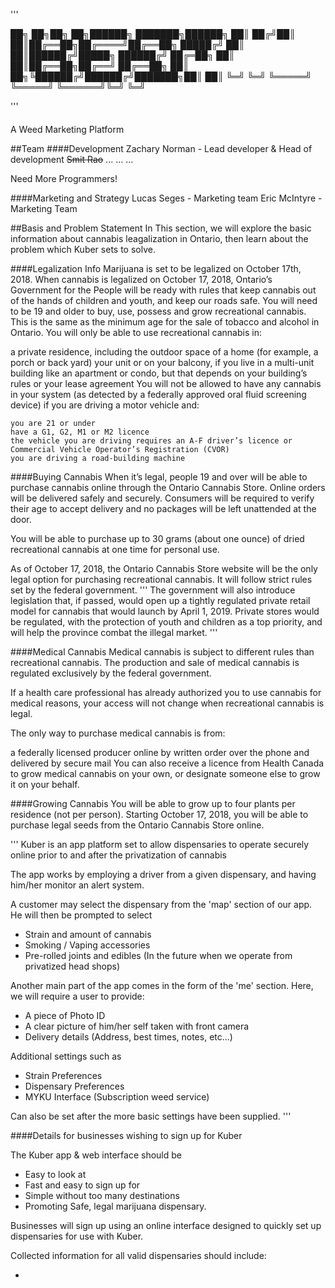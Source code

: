'''

██╗  ██╗██╗   ██╗██████╗ ███████╗██████╗ 
██║ ██╔╝██║   ██║██╔══██╗██╔════╝██╔══██╗
█████╔╝ ██║   ██║██████╔╝█████╗  ██████╔╝
██╔═██╗ ██║   ██║██╔══██╗██╔══╝  ██╔══██╗
██║  ██╗╚██████╔╝██████╔╝███████╗██║  ██║
╚═╝  ╚═╝ ╚═════╝ ╚═════╝ ╚══════╝╚═╝  ╚═╝
                                         
'''
#### 
A Weed Marketing Platform

##Team
####Development
Zachary Norman - Lead developer & Head of development
~~Smit Rao~~
...
...
...

Need More Programmers!

####Marketing and Strategy
Lucas Seges - Marketing team
Eric McIntyre - Marketing Team


##Basis and Problem Statement
In This section, we will explore the basic information about cannabis leagalization in Ontario, then learn about the problem which Kuber sets to solve.

####Legalization Info
Marijuana is set to be legalized on October 17th, 2018. When cannabis is legalized on October 17, 2018, Ontario’s Government for the People will be ready with rules that keep cannabis out of the hands of children and youth,
 and keep our roads safe. You will need to be 19 and older to buy, use, possess and grow recreational cannabis. This is the same as the minimum age for the sale of tobacco and alcohol in Ontario.
You will only be able to use recreational cannabis in:

a private residence, including the outdoor space of a home (for example, a porch or back yard)
your unit or on your balcony, if you live in a multi-unit building like an apartment or condo, but that depends on your building’s rules or your lease agreement
You will not be allowed to have any cannabis in your system (as detected by a federally approved oral fluid screening device) if you are driving a motor vehicle and:
```
you are 21 or under
have a G1, G2, M1 or M2 licence
the vehicle you are driving requires an A-F driver’s licence or Commercial Vehicle Operator’s Registration (CVOR)
you are driving a road-building machine
```
####Buying Cannabis
When it’s legal, people 19 and over will be able to purchase cannabis online through the Ontario Cannabis Store. Online orders will be delivered safely and securely. Consumers will be required to verify their age to accept delivery and no packages will be left unattended at the door.

You will be able to purchase up to 30 grams (about one ounce) of dried recreational cannabis at one time for personal use.

As of October 17, 2018, the Ontario Cannabis Store website will be the only legal option for purchasing recreational cannabis. It will follow strict rules set by the federal government.
'''
The government will also introduce legislation that, if passed, would open up a tightly regulated private retail model for cannabis that would launch by April 1, 2019.  Private stores would be regulated, with the protection of youth and children as a top priority, and will help the province combat the illegal market.
'''

####Medical Cannabis
Medical cannabis is subject to different rules than recreational cannabis. The production and sale of medical cannabis is regulated exclusively by the federal government.

If a health care professional has already authorized you to use cannabis for medical reasons, your access will not change when recreational cannabis is legal.

The only way to purchase medical cannabis is from:

a federally licensed producer online
by written order
over the phone and delivered by secure mail
You can also receive a licence from Health Canada to grow medical cannabis on your own, or designate someone else to grow it on your behalf.

####Growing Cannabis
You will be able to grow up to four plants per residence (not per person). Starting October 17, 2018, you will be able to purchase legal seeds from the Ontario Cannabis Store online.


'''
Kuber is an app platform set to allow dispensaries to operate securely online prior to and after the privatization of cannabis

The app works by employing a driver from a given dispensary, and having him/her monitor an alert system.

A customer may select the dispensary from the 'map' section of our app. He will then be prompted to select

* Strain  and amount of cannabis
* Smoking / Vaping accessories
* Pre-rolled joints and edibles (In the future when we operate from privatized head shops)


Another main part of the app comes in the form of the 'me' section. Here, we will require a user to provide:

* A piece of Photo ID
* A clear picture of him/her self taken with front camera
* Delivery details (Address, best times, notes, etc...)

Additional settings such as

* Strain Preferences
* Dispensary Preferences
* MYKU Interface (Subscription weed service)

Can also be set after the more basic settings have been supplied.
''' 

####Details for businesses wishing to sign up for Kuber

The Kuber app & web interface should be

* Easy to look at
* Fast and easy to sign up for
* Simple without too many destinations
* Promoting Safe, legal marijuana dispensary.

Businesses will sign up using an online interface designed to quickly set up dispensaries for use with Kuber.

Collected information for all valid dispensaries should include:

*
